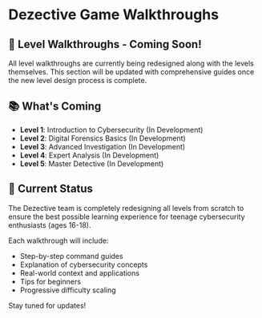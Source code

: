 # Dezective Game Walkthroughs

## 🎯 **Level Walkthroughs - Coming Soon!**

All level walkthroughs are currently being redesigned along with the levels themselves. This section will be updated with comprehensive guides once the new level design process is complete.

## 📚 **What's Coming**

- **Level 1**: Introduction to Cybersecurity (In Development)
- **Level 2**: Digital Forensics Basics (In Development) 
- **Level 3**: Advanced Investigation (In Development)
- **Level 4**: Expert Analysis (In Development)
- **Level 5**: Master Detective (In Development)

## 🔧 **Current Status**

The Dezective team is completely redesigning all levels from scratch to ensure the best possible learning experience for teenage cybersecurity enthusiasts (ages 16-18). 

Each walkthrough will include:
- Step-by-step command guides
- Explanation of cybersecurity concepts
- Real-world context and applications
- Tips for beginners
- Progressive difficulty scaling

Stay tuned for updates!

